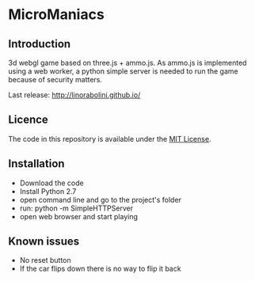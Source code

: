 MicroManiacs
============

Introduction
------------
3d webgl game based on three.js + ammo.js.
As ammo.js is implemented using a web worker, a python simple server is needed
to run the game because of security matters.

Last release: http://linorabolini.github.io/

Licence
-------
The code in this repository is available under the [MIT License](https://secure.wikimedia.org/wikipedia/en/wiki/Mit_license).  

Installation
------------
- Download the code
- Install Python 2.7
- open command line and go to the project's folder
- run: python -m SimpleHTTPServer
- open web browser and start playing


Known issues
------------
- No reset button
- If the car flips down there is no way to flip it back



